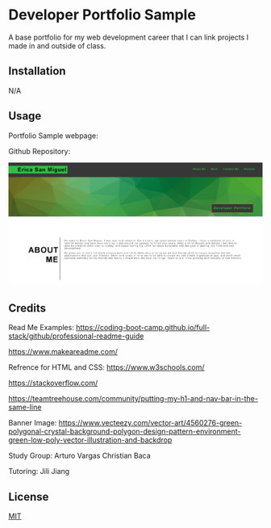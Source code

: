 # Developer Portfolio Sample

A base portfolio for my web development career that I can link projects I made in and outside of class. 

## Installation

N/A

## Usage

Portfolio Sample webpage:

Github Repository:

![alt text](./assets/images/screentshot2.png)

## Credits

Read Me Examples: 
https://coding-boot-camp.github.io/full-stack/github/professional-readme-guide

https://www.makeareadme.com/

Refrence for HTML and CSS: 
https://www.w3schools.com/

https://stackoverflow.com/

https://teamtreehouse.com/community/putting-my-h1-and-nav-bar-in-the-same-line

Banner Image:
https://www.vecteezy.com/vector-art/4560276-green-polygonal-crystal-background-polygon-design-pattern-environment-green-low-poly-vector-illustration-and-backdrop

Study Group:
Arturo Vargas
Christian Baca

Tutoring:
Jili Jiang

## License

[MIT](https://choosealicense.com/licenses/mit/)